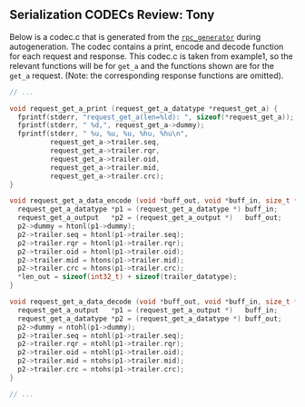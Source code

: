 ## Serialization CODECs **Review: Tony**

Below is a codec.c that is generated from the [`rpc_generator`](#rpc) 
during autogeneration. The codec contains a print, encode and decode
function for each request and response. This codec.c is taken from example1, so
the relevant functions will be for `get_a` and the functions shown are for
the `get_a` request. (Note: the corresponding response functions are omitted). 

```c
// ...

void request_get_a_print (request_get_a_datatype *request_get_a) {
  fprintf(stderr, "request_get_a(len=%ld): ", sizeof(*request_get_a));
  fprintf(stderr, " %d,", request_get_a->dummy);
  fprintf(stderr, " %u, %u, %u, %hu, %hu\n",
          request_get_a->trailer.seq,
          request_get_a->trailer.rqr,
          request_get_a->trailer.oid,
          request_get_a->trailer.mid,
          request_get_a->trailer.crc);
}

void request_get_a_data_encode (void *buff_out, void *buff_in, size_t *len_out) {
  request_get_a_datatype *p1 = (request_get_a_datatype *) buff_in;
  request_get_a_output   *p2 = (request_get_a_output *)   buff_out;
  p2->dummy = htonl(p1->dummy);
  p2->trailer.seq = htonl(p1->trailer.seq);
  p2->trailer.rqr = htonl(p1->trailer.rqr);
  p2->trailer.oid = htonl(p1->trailer.oid);
  p2->trailer.mid = htons(p1->trailer.mid);
  p2->trailer.crc = htons(p1->trailer.crc);
  *len_out = sizeof(int32_t) + sizeof(trailer_datatype);
}

void request_get_a_data_decode (void *buff_out, void *buff_in, size_t *len_in) {
  request_get_a_output   *p1 = (request_get_a_output *)   buff_in;
  request_get_a_datatype *p2 = (request_get_a_datatype *) buff_out;
  p2->dummy = ntohl(p1->dummy);
  p2->trailer.seq = ntohl(p1->trailer.seq);
  p2->trailer.rqr = ntohl(p1->trailer.rqr);
  p2->trailer.oid = ntohl(p1->trailer.oid);
  p2->trailer.mid = ntohs(p1->trailer.mid);
  p2->trailer.crc = ntohs(p1->trailer.crc);
}

// ...
```
